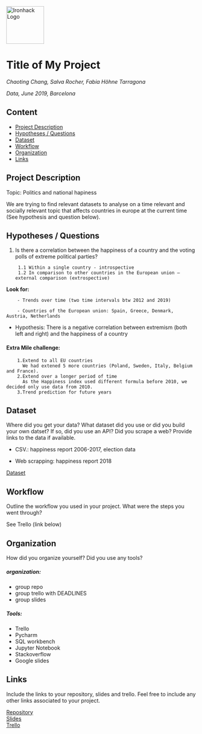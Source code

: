 <img src="https://bit.ly/2VnXWr2" alt="Ironhack Logo" width="100"/>

# Title of My Project
*Chaoting Chang, Salva Rocher, Fabia Höhne Tarragona*

*Data, June 2019, Barcelona*

## Content
- [Project Description](#project-description)
- [Hypotheses / Questions](#hypotheses-/-questions)
- [Dataset](#dataset)
- [Workflow](#workflow)
- [Organization](#organization)
- [Links](#links)

<a name="project-description"></a>

## Project Description

Topic: Politics and national hapiness


We are trying to find relevant datasets to analyse on a time relevant and socially relevant topic that affects countries in europe at the current time (See hypothesis and question below). 


<a name="hypotheses-/-questions"></a>

## Hypotheses / Questions
1. Is there a correlation between the happiness of a country and the voting polls of extreme political parties?

        1.1 Within a single country - introspective
        1.2 In comparison to other countries in the European union – external comparison (extrospective)
        
        
**Look for:** 

        - Trends over time (two time intervals btw 2012 and 2019)

        - Countries of the European union: Spain, Greece, Denmark, Austria, Netherlands



- Hypothesis: There is a negative correlation between extremism (both left and right) and the happiness of a country

#### Extra Mile challenge:
        1.Extend to all EU countries  
          We had extened 5 more countries (Poland, Sweden, Italy, Belgium and France).
        2.Extend over a longer period of time
          As the Happiness index used different formula before 2010, we decided only use data from 2010.
        3.Trend prediction for future years

<a name="dataset"></a>

## Dataset
Where did you get your data? What dataset did you use or did you build your own datset? If so, did you use an API? Did you scrape a web? Provide links to the data if available.
   
   - CSV.: happiness report 2006-2017, election data
   
   - Web scrapping: happiness report 2018



[Dataset]() 

<a name="workflow"></a>

## Workflow
Outline the workflow you used in your project. What were the steps you went through?  

See Trello (link below)

<a name="organization"></a>

## Organization

How did you organize yourself? Did you use any tools?

##### organization:

 - group repo
 - group trello with DEADLINES 
 - group slides 


##### Tools:
 - Trello
 - Pycharm
 - SQL workbench
 - Jupyter Notebook
 - Stackoverflow
 - Google slides

<a name="links"></a>

## Links
Include the links to your repository, slides and trello. Feel free to include any other links associated to your project. 

[Repository](https://github.com/FHnt97/Project-Week-3-Data-Thieves)  
[Slides](https://slides.com/...)  
[Trello](https://trello.com/b/3HqvjLu2/project-3)  
